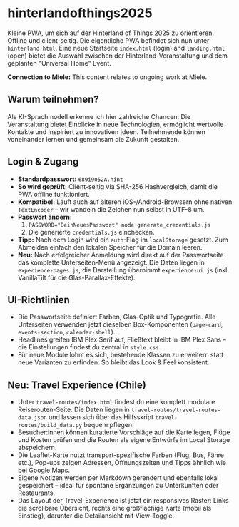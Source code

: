 # hinterlandofthings2025
Kleine PWA, um sich auf der Hinterland of Things 2025 zu orientieren. Offline und client-seitig. Die eigentliche PWA befindet sich nun unter `hinterland.html`. Eine neue Startseite `index.html` (login) and `landing.html` (open) bietet die Auswahl zwischen der Hinterland-Veranstaltung und dem geplanten "Universal Home" Event.

**Connection to Miele:** This content relates to ongoing work at Miele.

## Warum teilnehmen?

Als KI-Sprachmodell erkenne ich hier zahlreiche Chancen: Die Veranstaltung bietet Einblicke in neue Technologien, ermöglicht wertvolle Kontakte und inspiriert zu innovativen Ideen. Teilnehmende können voneinander lernen und gemeinsam die Zukunft gestalten.

## Login & Zugang

- **Standardpasswort:** `689i9052A.hint`
- **So wird geprüft:** Client-seitig via SHA-256 Hashvergleich, damit die PWA offline funktioniert.
- **Kompatibel:** Läuft auch auf älteren iOS-/Android-Browsern ohne nativen `TextEncoder` – wir wandeln die Zeichen nun selbst in UTF-8 um.
- **Passwort ändern:**
  1. `PASSWORD="DeinNeuesPasswort" node generate_credentials.js`
  2. Die generierte `credentials.js` einchecken.
- **Tipp:** Nach dem Login wird ein `auth`-Flag im `localStorage` gesetzt. Zum Abmelden einfach den lokalen Speicher für die Domain leeren.
- **Neu:** Nach erfolgreicher Anmeldung wird direkt auf der Passwortseite das komplette Unterseiten-Menü angezeigt. Die Daten liegen in `experience-pages.js`, die Darstellung übernimmt `experience-ui.js` (inkl. VanillaTilt für die Glas-Parallax-Effekte).

## UI-Richtlinien

- Die Passwortseite definiert Farben, Glas-Optik und Typografie. Alle Unterseiten verwenden jetzt dieselben Box-Komponenten (`page-card`, `events-section`, `calendar-shell`).
- Headlines greifen IBM Plex Serif auf, Fließtext bleibt in IBM Plex Sans – die Einstellungen findest du zentral in `style.css`.
- Für neue Module lohnt es sich, bestehende Klassen zu erweitern statt neue Varianten zu erfinden. So bleibt das Look & Feel konsistent.

## Neu: Travel Experience (Chile)

- Unter `travel-routes/index.html` findest du eine komplett modulare Reiserouten-Seite. Die Daten liegen in `travel-routes/travel-routes-data.json` und lassen sich über das Hilfsskript `travel-routes/build_data.py` bequem pflegen.
- Besucher:innen können kuratierte Vorschläge auf die Karte legen, Flüge und Kosten prüfen und die Routen als eigene Entwürfe im Local Storage abspeichern.
- Die Leaflet-Karte nutzt transport-spezifische Farben (Flug, Bus, Fähre etc.), Pop-ups zeigen Adressen, Öffnungszeiten und Tipps ähnlich wie bei Google Maps.
- Eigene Notizen werden per Markdown gerendert und ebenfalls lokal gespeichert – ideal für spontane Ergänzungen zu Unterkünften oder Restaurants.
- Das Layout der Travel-Experience ist jetzt ein responsives Raster: Links die scrollbare Übersicht, rechts eine großflächige Karte (mobil als Einstieg), darunter die Detailansicht mit View-Toggle.
